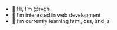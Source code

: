 - 👋 Hi, I’m @rxgh
- 👀 I’m interested in web development 
- 🌱 I’m currently learning html, css, and js.
